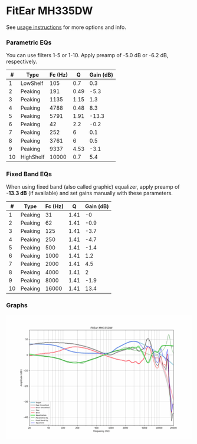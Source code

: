 # FitEar MH335DW
See [usage instructions](https://github.com/jaakkopasanen/AutoEq#usage) for more options and info.

### Parametric EQs
You can use filters 1-5 or 1-10. Apply preamp of -5.0 dB or -6.2 dB, respectively.

|   # | Type      |   Fc (Hz) |    Q |   Gain (dB) |
|-----|-----------|-----------|------|-------------|
|   1 | LowShelf  |       105 | 0.7  |         0.3 |
|   2 | Peaking   |       191 | 0.49 |        -5.3 |
|   3 | Peaking   |      1135 | 1.15 |         1.3 |
|   4 | Peaking   |      4788 | 0.48 |         8.3 |
|   5 | Peaking   |      5791 | 1.91 |       -13.3 |
|   6 | Peaking   |        42 | 2.2  |        -0.2 |
|   7 | Peaking   |       252 | 6    |         0.1 |
|   8 | Peaking   |      3761 | 6    |         0.5 |
|   9 | Peaking   |      9337 | 4.53 |        -3.1 |
|  10 | HighShelf |     10000 | 0.7  |         5.4 |

### Fixed Band EQs
When using fixed band (also called graphic) equalizer, apply preamp of **-13.3 dB** (if available) and set gains manually with these parameters.

|   # | Type    |   Fc (Hz) |    Q |   Gain (dB) |
|-----|---------|-----------|------|-------------|
|   1 | Peaking |        31 | 1.41 |        -0   |
|   2 | Peaking |        62 | 1.41 |        -0.9 |
|   3 | Peaking |       125 | 1.41 |        -3.7 |
|   4 | Peaking |       250 | 1.41 |        -4.7 |
|   5 | Peaking |       500 | 1.41 |        -1.4 |
|   6 | Peaking |      1000 | 1.41 |         1.2 |
|   7 | Peaking |      2000 | 1.41 |         4.5 |
|   8 | Peaking |      4000 | 1.41 |         2   |
|   9 | Peaking |      8000 | 1.41 |        -1.9 |
|  10 | Peaking |     16000 | 1.41 |        13.4 |

### Graphs
![](./FitEar%20MH335DW.png)
